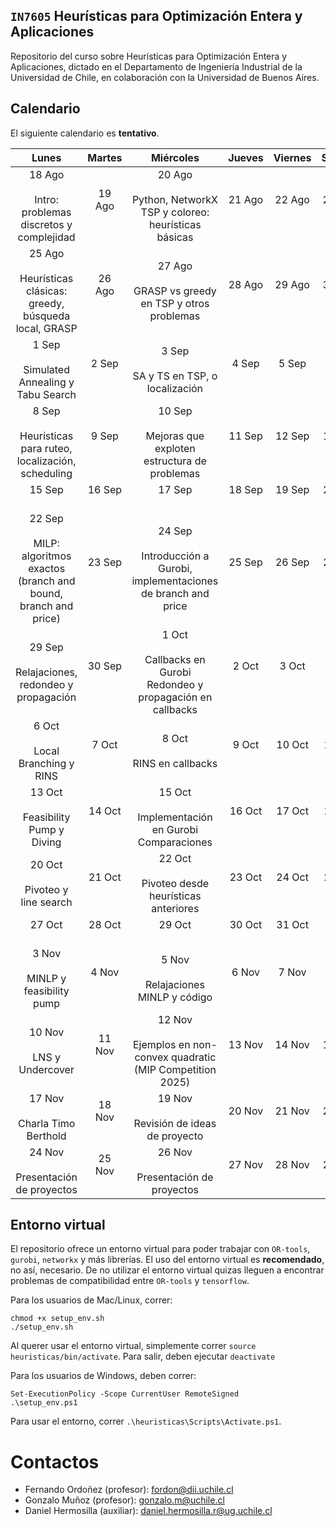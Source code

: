 `IN7605` Heurísticas para Optimización Entera y Aplicaciones 
--- 

Repositorio del curso sobre Heurísticas para Optimización Entera y Aplicaciones, dictado en el Departamento de Ingeniería Industrial de la Universidad de Chile, en colaboración con la Universidad de Buenos Aires. 

## Calendario 

El siguiente calendario es **tentativo**.

| Lunes | Martes | Miércoles | Jueves | Viernes | Sábado | Domingo |
|:-----:|:------:|:---------:|:------:|:-------:|:------:|:-------:|
| 18 Ago<br><br>Intro: problemas discretos y complejidad | 19 Ago<br><br> | 20 Ago<br><br>Python, NetworkX<br>TSP y coloreo: heurísticas básicas | 21 Ago<br><br> | 22 Ago<br><br> | 23 Ago<br><br> | 24 Ago<br><br> |
| 25 Ago<br><br>Heurísticas clásicas: greedy, búsqueda local, GRASP | 26 Ago<br><br> | 27 Ago<br><br>GRASP vs greedy en TSP y otros problemas | 28 Ago<br><br> | 29 Ago<br><br> | 30 Ago<br><br> | 31 Ago<br><br> |
| 1 Sep<br><br>Simulated Annealing y Tabu Search | 2 Sep<br><br> | 3 Sep<br><br>SA y TS en TSP, o localización | 4 Sep<br><br> | 5 Sep<br><br> | 6 Sep<br><br> | 7 Sep<br><br> |
| 8 Sep<br><br>Heurísticas para ruteo, localización, scheduling | 9 Sep<br><br> | 10 Sep<br><br>Mejoras que exploten estructura de problemas | 11 Sep<br><br> | 12 Sep<br><br> | 13 Sep<br><br> | 14 Sep<br><br> |
| 15 Sep<br><br> | 16 Sep<br><br> | 17 Sep<br><br> | 18 Sep<br><br> | 19 Sep<br><br> | 20 Sep<br><br> | 21 Sep<br><br> |
| 22 Sep<br><br>MILP: algoritmos exactos (branch and bound, branch and price) | 23 Sep<br><br> | 24 Sep<br><br>Introducción a Gurobi, implementaciones de branch and price | 25 Sep<br><br> | 26 Sep<br><br> | 27 Sep<br><br> | 28 Sep<br><br> |
| 29 Sep<br><br>Relajaciones, redondeo y propagación | 30 Sep<br><br> | 1 Oct<br><br>Callbacks en Gurobi <br>Redondeo y propagación en callbacks | 2 Oct<br><br> | 3 Oct<br><br> | 4 Oct<br><br> | 5 Oct<br><br> |
| 6 Oct<br><br>Local Branching y RINS | 7 Oct<br><br> | 8 Oct<br><br>RINS en callbacks | 9 Oct<br><br> | 10 Oct<br><br> | 11 Oct<br><br> | 12 Oct<br><br> |
| 13 Oct<br><br>Feasibility Pump y Diving | 14 Oct<br><br> | 15 Oct<br><br>Implementación en Gurobi<br>Comparaciones | 16 Oct<br><br> | 17 Oct<br><br> | 18 Oct<br><br> | 19 Oct<br><br> |
| 20 Oct<br><br>Pivoteo y line search | 21 Oct<br><br> | 22 Oct<br><br>Pivoteo desde heurísticas anteriores | 23 Oct<br><br> | 24 Oct<br><br> | 25 Oct<br><br> | 26 Oct<br><br> |
| 27 Oct<br><br> | 28 Oct<br><br> | 29 Oct<br><br> | 30 Oct<br><br> | 31 Oct<br><br> | 1 Nov<br><br> | 2 Nov<br><br> |
| 3 Nov<br><br>MINLP y feasibility pump | 4 Nov<br><br> | 5 Nov<br><br>Relajaciones MINLP y código | 6 Nov<br><br> | 7 Nov<br><br> | 8 Nov<br><br> | 9 Nov<br><br> |
| 10 Nov<br><br>LNS y Undercover | 11 Nov<br><br> | 12 Nov<br><br>Ejemplos en non-convex quadratic (MIP Competition 2025) | 13 Nov<br><br> | 14 Nov<br><br> | 15 Nov<br><br> | 16 Nov<br><br> |
| 17 Nov<br><br>Charla Timo Berthold | 18 Nov<br><br> | 19 Nov<br><br>Revisión de ideas de proyecto | 20 Nov<br><br> | 21 Nov<br><br> | 22 Nov<br><br> | 23 Nov<br><br> |
| 24 Nov<br><br>Presentación de proyectos | 25 Nov<br><br> | 26 Nov<br><br>Presentación de proyectos | 27 Nov<br><br> | 28 Nov<br><br> | 29 Nov<br><br> | 30 Nov<br><br> |


## Entorno virtual

El repositorio ofrece un entorno virtual para poder trabajar con `OR-tools`, `gurobi`, `networkx` y más librerías. El uso del entorno virtual es **recomendado**, no así, necesario. De no utilizar el entorno virtual quizas lleguen a encontrar problemas de compatibilidad entre `OR-tools` y `tensorflow`. 

Para los usuarios de Mac/Linux, correr: 

```
chmod +x setup_env.sh
./setup_env.sh
```
Al querer usar el entorno virtual, simplemente correr `source heuristicas/bin/activate`. Para salir, deben ejecutar `deactivate`

Para los usuarios de Windows, deben correr:

```
Set-ExecutionPolicy -Scope CurrentUser RemoteSigned
.\setup_env.ps1
```
Para usar el entorno, correr `.\heuristicas\Scripts\Activate.ps1`.

# Contactos

- Fernando Ordoñez (profesor): [fordon@dii.uchile.cl](mailto:fordon@dii.uchile.cl)
- Gonzalo Muñoz (profesor): [gonzalo.m@uchile.cl](gonzalo.m@uchile.cl)
- Daniel Hermosilla (auxiliar): [daniel.hermosilla.r@ug.uchile.cl](mailto:daniel.hermosilla.r@ug.uchile.cl)
